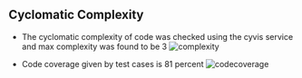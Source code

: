 ## Cyclomatic Complexity
* The cyclomatic complexity of code was checked using the cyvis service and max complexity was found to be 3
![complexity](https://user-images.githubusercontent.com/29699403/64485652-9ae5c480-d240-11e9-8297-f24081b49344.JPG)






* Code coverage given by test cases is 81 percent
![codecoverage](https://user-images.githubusercontent.com/29699403/64485663-af29c180-d240-11e9-8977-dc9beb31b3bc.JPG)



